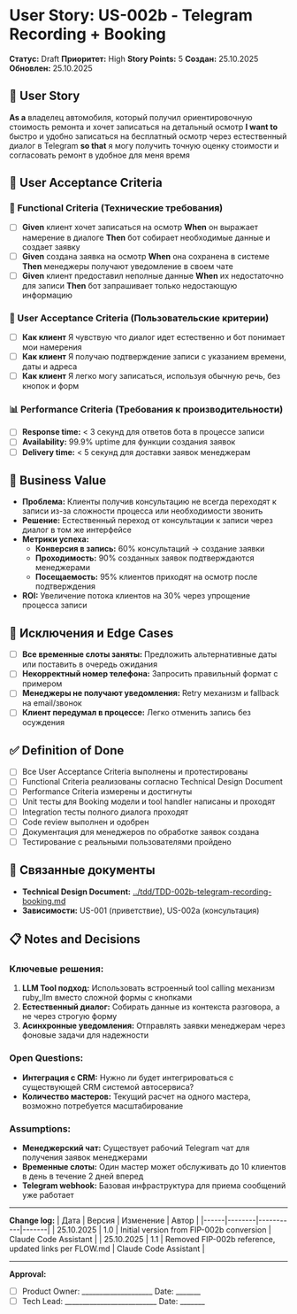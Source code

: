 # User Story: US-002b - Telegram Recording + Booking

**Статус:** Draft
**Приоритет:** High
**Story Points:** 5
**Создан:** 25.10.2025
**Обновлен:** 25.10.2025

## 📝 User Story
**As a** владелец автомобиля, который получил ориентировочную стоимость ремонта и хочет записаться на детальный осмотр **I want to** быстро и удобно записаться на бесплатный осмотр через естественный диалог в Telegram **so that** я могу получить точную оценку стоимости и согласовать ремонт в удобное для меня время

## 👥 User Acceptance Criteria

### 🤖 Functional Criteria (Технические требования)
- [ ] **Given** клиент хочет записаться на осмотр **When** он выражает намерение в диалоге **Then** бот собирает необходимые данные и создает заявку
- [ ] **Given** создана заявка на осмотр **When** она сохранена в системе **Then** менеджеры получают уведомление в своем чате
- [ ] **Given** клиент предоставил неполные данные **When** их недостаточно для записи **Then** бот запрашивает только недостающую информацию

### 👥 User Acceptance Criteria (Пользовательские критерии)
- [ ] **Как клиент** Я чувствую что диалог идет естественно и бот понимает мои намерения
- [ ] **Как клиент** Я получаю подтверждение записи с указанием времени, даты и адреса
- [ ] **Как клиент** Я легко могу записаться, используя обычную речь, без кнопок и форм

### 📊 Performance Criteria (Требования к производительности)
- [ ] **Response time:** < 3 секунд для ответов бота в процессе записи
- [ ] **Availability:** 99.9% uptime для функции создания заявок
- [ ] **Delivery time:** < 5 секунд для доставки заявок менеджерам

## 🎯 Business Value
- **Проблема:** Клиенты получив консультацию не всегда переходят к записи из-за сложности процесса или необходимости звонить
- **Решение:** Естественный переход от консультации к записи через диалог в том же интерфейсе
- **Метрики успеха:**
  - **Конверсия в запись:** 60% консультаций → создание заявки
  - **Проходимость:** 90% созданных заявок подтверждаются менеджерами
  - **Посещаемость:** 95% клиентов приходят на осмотр после подтверждения
- **ROI:** Увеличение потока клиентов на 30% через упрощение процесса записи

## 🚫 Исключения и Edge Cases
- [ ] **Все временные слоты заняты:** Предложить альтернативные даты или поставить в очередь ожидания
- [ ] **Некорректный номер телефона:** Запросить правильный формат с примером
- [ ] **Менеджеры не получают уведомления:** Retry механизм и fallback на email/звонок
- [ ] **Клиент передумал в процессе:** Легко отменить запись без осуждения

## ✅ Definition of Done
- [ ] Все User Acceptance Criteria выполнены и протестированы
- [ ] Functional Criteria реализованы согласно Technical Design Document
- [ ] Performance Criteria измерены и достигнуты
- [ ] Unit тесты для Booking модели и tool handler написаны и проходят
- [ ] Integration тесты полного диалога проходят
- [ ] Code review выполнен и одобрен
- [ ] Документация для менеджеров по обработке заявок создана
- [ ] Тестирование с реальными пользователями пройдено

## 🔗 Связанные документы
- **Technical Design Document:** [../tdd/TDD-002b-telegram-recording-booking.md](../tdd/TDD-002b-telegram-recording-booking.md)
- **Зависимости:** US-001 (приветствие), US-002a (консультация)

## 📋 Notes and Decisions

### Ключевые решения:
1. **LLM Tool подход:** Использовать встроенный tool calling механизм ruby_llm вместо сложной формы с кнопками
2. **Естественный диалог:** Собирать данные из контекста разговора, а не через строгую форму
3. **Асинхронные уведомления:** Отправлять заявки менеджерам через фоновые задачи для надежности

### Open Questions:
- **Интеграция с CRM:** Нужно ли будет интегрироваться с существующей CRM системой автосервиса?
- **Количество мастеров:** Текущий расчет на одного мастера, возможно потребуется масштабирование

### Assumptions:
- **Менеджерский чат:** Существует рабочий Telegram чат для получения заявок менеджерами
- **Временные слоты:** Один мастер может обслуживать до 10 клиентов в день в течение 2 дней вперед
- **Telegram webhook:** Базовая инфраструктура для приема сообщений уже работает

---

**Change log:**
| Дата | Версия | Изменение | Автор |
|------|--------|-----------|-------|
| 25.10.2025 | 1.0 | Initial version from FIP-002b conversion | Claude Code Assistant |
| 25.10.2025 | 1.1 | Removed FIP-002b reference, updated links per FLOW.md | Claude Code Assistant |

---

**Approval:**
- [ ] Product Owner: ____________________ Date: _______
- [ ] Tech Lead: __________________________ Date: _______